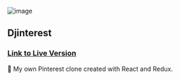 ![image](https://dl.dropboxusercontent.com/s/mzy4ik553qm6res/2017-06-17_12-28-33.png?dl=0)

## Djinterest 
### [Link to Live Version](http://djinterest.herokuapp.com/)

📌 My own Pinterest clone created with React and Redux.
